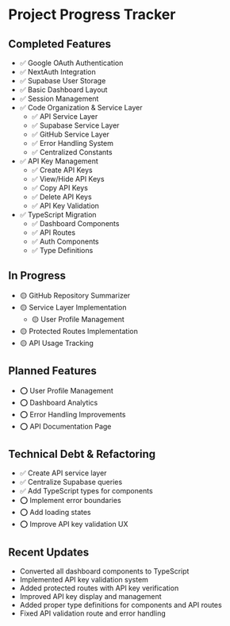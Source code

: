 # Project Progress Tracker

## Completed Features
- ✅ Google OAuth Authentication
- ✅ NextAuth Integration
- ✅ Supabase User Storage
- ✅ Basic Dashboard Layout
- ✅ Session Management
- ✅ Code Organization & Service Layer
  - ✅ API Service Layer
  - ✅ Supabase Service Layer
  - ✅ GitHub Service Layer
  - ✅ Error Handling System
  - ✅ Centralized Constants
- ✅ API Key Management
  - ✅ Create API Keys
  - ✅ View/Hide API Keys
  - ✅ Copy API Keys
  - ✅ Delete API Keys
  - ✅ API Key Validation
- ✅ TypeScript Migration
  - ✅ Dashboard Components
  - ✅ API Routes
  - ✅ Auth Components
  - ✅ Type Definitions

## In Progress
- 🟡 GitHub Repository Summarizer
- 🟡 Service Layer Implementation
  - 🟡 User Profile Management
- 🟡 Protected Routes Implementation
- 🟡 API Usage Tracking

## Planned Features
- ⭕ User Profile Management
- ⭕ Dashboard Analytics
- ⭕ Error Handling Improvements
- ⭕ API Documentation Page

## Technical Debt & Refactoring
- ✅ Create API service layer
- ✅ Centralize Supabase queries
- ✅ Add TypeScript types for components
- ⭕ Implement error boundaries
- ⭕ Add loading states
- ⭕ Improve API key validation UX

## Recent Updates
- Converted all dashboard components to TypeScript
- Implemented API key validation system
- Added protected routes with API key verification
- Improved API key display and management
- Added proper type definitions for components and API routes
- Fixed API validation route and error handling 